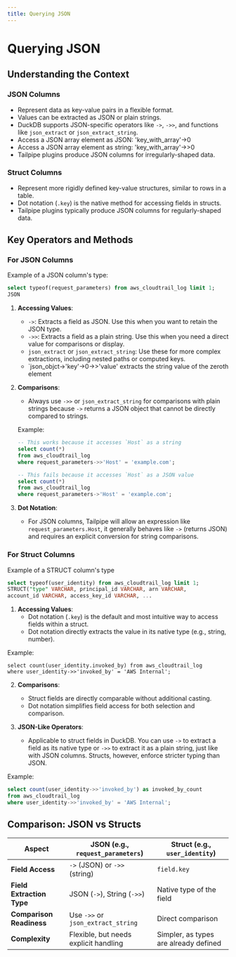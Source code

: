 ```yaml
---
title: Querying JSON 
---
```


# Querying JSON 

## Understanding the Context

### JSON Columns
- Represent data as key-value pairs in a flexible format.
- Values can be extracted as JSON or plain strings.
- DuckDB supports JSON-specific operators like `->`, `->>`, and functions like `json_extract` or `json_extract_string`.
- Access a JSON array element as JSON: 'key_with_array'->0
- Access a JSON array element as string: 'key_with_array'->>0
- Tailpipe plugins produce JSON columns for irregularly-shaped data.


### Struct Columns
- Represent more rigidly defined key-value structures, similar to rows in a table.
- Dot notation (`.key`) is the native method for accessing fields in structs.
- Tailpipe plugins typically produce JSON columns for regularly-shaped data.

## Key Operators and Methods

### For JSON Columns

Example of a JSON column's type:
```sql
select typeof(request_parameters) from aws_cloudtrail_log limit 1;
JSON  
```

1. **Accessing Values**:
   - `->`: Extracts a field as JSON. Use this when you want to retain the JSON type.
   - `->>`: Extracts a field as a plain string. Use this when you need a direct value for comparisons or display.
   - `json_extract` or `json_extract_string`: Use these for more complex extractions, including nested paths or computed keys.
   - `json_objct->'key'->0->>'value' extracts the string value of the zeroth element

2. **Comparisons**:
   - Always use `->>` or `json_extract_string` for comparisons with plain strings because `->` returns a JSON object that cannot be directly compared to strings.

   Example:
   ```sql
   -- This works because it accesses `Host` as a string
   select count(*)
   from aws_cloudtrail_log
   where request_parameters->>'Host' = 'example.com';
   ```

   ```sql
   -- This fails because it accesses `Host` as a JSON value
   select count(*)
   from aws_cloudtrail_log
   where request_parameters->'Host' = 'example.com';
   ```

3. **Dot Notation**:
   - For JSON columns, Tailpipe will allow an expression like `request_parameters.Host`, it generally behaves like `->` (returns JSON) and requires an explicit conversion for string comparisons.


### For Struct Columns

Example of a STRUCT column's type

```sql
select typeof(user_identity) from aws_cloudtrail_log limit 1;
STRUCT("type" VARCHAR, principal_id VARCHAR, arn VARCHAR,
account_id VARCHAR, access_key_id VARCHAR, ...
```

1. **Accessing Values**:
   - Dot notation (`.key`) is the default and most intuitive way to access fields within a struct.
   - Dot notation directly extracts the value in its native type (e.g., string, number).

Example:

   
```
select count(user_identity.invoked_by) from aws_cloudtrail_log 
where user_identity->>'invoked_by' = 'AWS Internal';
```

2. **Comparisons**:
   - Struct fields are directly comparable without additional casting.
   - Dot notation simplifies field access for both selection and comparison.

3. **JSON-Like Operators**:
   - Applicable to struct fields in DuckDB. You can use `->` to extract a field as its native type or `->>` to extract it as a plain string, just like with JSON columns. Structs, however, enforce stricter typing than JSON.

Example:
```sql
select count(user_identity->>'invoked_by') as invoked_by_count
from aws_cloudtrail_log
where user_identity->>'invoked_by' = 'AWS Internal';
```   


## Comparison: JSON vs Structs

| Aspect                      | JSON (e.g., `request_parameters`)     | Struct (e.g., `user_identity`)           |
|-----------------------------|---------------------------------------|------------------------------------------|
| **Field Access**            | `->` (JSON) or `->>` (string)         | `field.key`                              |
| **Field Extraction Type**   | JSON (`->`), String (`->>`)           | Native type of the field                 |
| **Comparison Readiness**    | Use `->>` or `json_extract_string`    | Direct comparison                        |
| **Complexity**              | Flexible, but needs explicit handling | Simpler, as types are already defined    |



